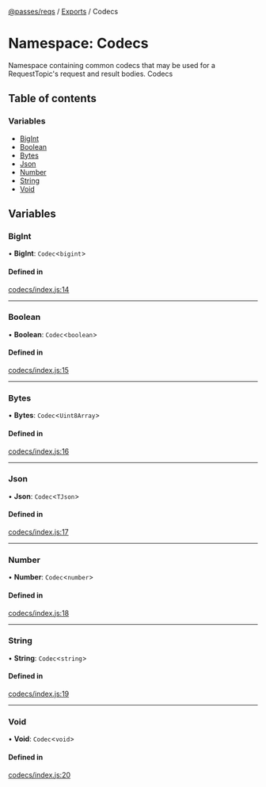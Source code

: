 [@passes/reqs](../README.md) / [Exports](../modules.md) / Codecs

# Namespace: Codecs

Namespace containing common codecs that may be used for a RequestTopic's request and result bodies.
 Codecs

## Table of contents

### Variables

- [BigInt](Codecs.md#bigint)
- [Boolean](Codecs.md#boolean)
- [Bytes](Codecs.md#bytes)
- [Json](Codecs.md#json)
- [Number](Codecs.md#number)
- [String](Codecs.md#string)
- [Void](Codecs.md#void)

## Variables

### BigInt

• **BigInt**: `Codec`\<`bigint`\>

#### Defined in

[codecs/index.js:14](https://github.com/passes-org/passes/blob/a56270b/packages/reqs/src/codecs/index.js#L14)

___

### Boolean

• **Boolean**: `Codec`\<`boolean`\>

#### Defined in

[codecs/index.js:15](https://github.com/passes-org/passes/blob/a56270b/packages/reqs/src/codecs/index.js#L15)

___

### Bytes

• **Bytes**: `Codec`\<`Uint8Array`\>

#### Defined in

[codecs/index.js:16](https://github.com/passes-org/passes/blob/a56270b/packages/reqs/src/codecs/index.js#L16)

___

### Json

• **Json**: `Codec`\<`TJson`\>

#### Defined in

[codecs/index.js:17](https://github.com/passes-org/passes/blob/a56270b/packages/reqs/src/codecs/index.js#L17)

___

### Number

• **Number**: `Codec`\<`number`\>

#### Defined in

[codecs/index.js:18](https://github.com/passes-org/passes/blob/a56270b/packages/reqs/src/codecs/index.js#L18)

___

### String

• **String**: `Codec`\<`string`\>

#### Defined in

[codecs/index.js:19](https://github.com/passes-org/passes/blob/a56270b/packages/reqs/src/codecs/index.js#L19)

___

### Void

• **Void**: `Codec`\<`void`\>

#### Defined in

[codecs/index.js:20](https://github.com/passes-org/passes/blob/a56270b/packages/reqs/src/codecs/index.js#L20)
